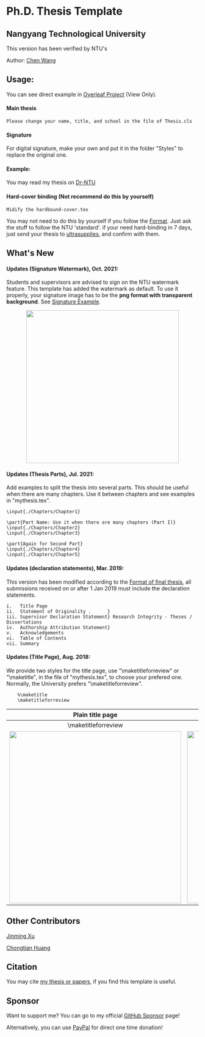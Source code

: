 # Ph.D. Thesis Template 
## Nangyang Technological University 

This version has been verified by NTU's

Author: [Chen Wang](https://wang-chen.github.io)

## Usage:

 You can see direct example in [Overleaf Project](https://www.overleaf.com/read/zbqyfqxwdmss) (View Only).

#### Main thesis
    Please change your name, title, and school in the file of Thesis.cls
    
#### Signature
   For digital signature, make your own and put it in the folder "Styles" to replace the original one.
 
#### Example:
   
   You may read my thesis on [Dr-NTU](https://hdl.handle.net/10356/105527)
   
#### Hard-cover binding (Not recommend do this by yourself)
    
    Midify the hardbound-cover.tex
   You may not need to do this by yourself if you follow the [Format](https://www.ntu.edu.sg/sasd/oas/ge/Documents/FormatofThesis_Sample_Oct2017.pdf). Just ask the stuff to follow the NTU 'standard'. 
   if your need hard-binding in 7 days, just send your thesis to [ultrasupplies](https://www.ultrasupplies.com.sg/solutions/book-binding/hard-cover-binding), and confirm with them.   


## What's New

#### Updates (Signature Watermark), Oct. 2021:

   Students and supervisors are advised to sign on the NTU watermark feature.
   This template has added the watermark as default.
   To use it properly, your signature image has to be the **png format with transparent background**. See [Signature Example](Styles/signature.png).

   <p align="center">
     <img src="Styles/watermark-example.png" width="400" />
   </p>
   
#### Updates (Thesis Parts), Jul. 2021:

   Add examples to split the thesis into several parts. 
   This should be useful when there are many chapters. 
   Use it between chapters and see examples in "mythesis.tex".

    \input{./Chapters/Chapter1}

    \part{Part Name: Use it when there are many chapters (Part I)}
    \input{./Chapters/Chapter2}
    \input{./Chapters/Chapter3}

    \part{Again for Second Part}
    \input{./Chapters/Chapter4}
    \input{./Chapters/Chapter5}
    
#### Updates (declaration statements), Mar. 2019:

   This version has been modified according to the [Format of final thesis](https://www.ntu.edu.sg/research/theses-dissertations), all submissions received on or after 1 Jan 2019 must include the declaration statements.
   
    i.   Title Page	
    ii.  Statement of Originality .      }
    iii. Supervisor Declaration Statement} Research Integrity - Theses / Dissertations
    iv.  Authorship Attribution Statement}	
    v.   Acknowledgements	
    vi.  Table of Contents
    vii. Summary

#### Updates (Title Page), Aug. 2018:

   We provide two styles for the title page, use "\maketitleforreview" or "\maketitle", in the file of "mythesis.tex", to choose your prefered one. Normally, the University prefers "\maketitleforreview".
        
        %\maketitle
        \maketitleforreview

Plain title page   |  Beautiful title page 
:-------------------------:|:-------------------------:
\maketitleforreview |  \maketitle
<img src="Styles/title-page-plain.png" width="450" />  |  <img src="Styles/title-page.png" width="450" />



## Other Contributors
    
   [Jinming Xu](https://jinmingxu.github.io)

   [Chongtian Huang](https://nerdtomars.github.io/)
   
## Citation

   You may cite [my thesis or papers](https://scholar.google.com/citations?user=vZfmKl4AAAAJ), if you find this template is useful.

## Sponsor

   Want to support me? You can go to my official [GitHub Sponsor](https://github.com/sponsors/wang-chen) page!

   Alternatively, you can use [PayPal](https://www.paypal.com/paypalme/DrChenWang) for direct one time donation!
   
